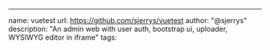 ---
name: vuetest
url: https://github.com/sjerrys/vuetest
author: "@sjerrys"
description: "An admin web with user auth, bootstrap ui, uploader, WYSIWYG editor in iframe"
tags: